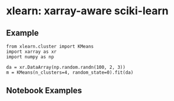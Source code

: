 # xlearn: xarray-aware sciki-learn

## Example

    from xlearn.cluster import KMeans
    import xarray as xr
    import numpy as np
  
    da = xr.DataArray(np.random.randn(100, 2, 3))
    m = KMeans(n_clusters=4, random_state=0).fit(da)

## Notebook Examples
